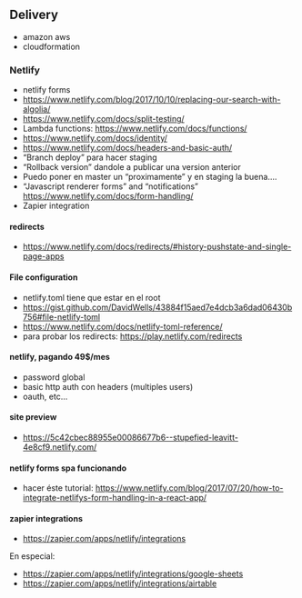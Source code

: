 
## Delivery

- amazon aws 
- cloudformation

### Netlify

- netlify forms
- https://www.netlify.com/blog/2017/10/10/replacing-our-search-with-algolia/
- https://www.netlify.com/docs/split-testing/
- Lambda functions: https://www.netlify.com/docs/functions/
- https://www.netlify.com/docs/identity/
- https://www.netlify.com/docs/headers-and-basic-auth/
- “Branch deploy” para hacer staging 
- “Rollback version” dandole a publicar una version anterior
- Puedo poner en master un “proximamente” y en staging la buena....
- “Javascript renderer forms” and “notifications” https://www.netlify.com/docs/form-handling/
- Zapier integration

#### redirects

- https://www.netlify.com/docs/redirects/#history-pushstate-and-single-page-apps

####  File configuration

- netlify.toml tiene que estar en el root
- https://gist.github.com/DavidWells/43884f15aed7e4dcb3a6dad06430b756#file-netlify-toml
- https://www.netlify.com/docs/netlify-toml-reference/
- para probar los redirects: https://play.netlify.com/redirects

#### netlify, pagando 49$/mes

- password global
- basic http auth con headers (multiples users)
- oauth, etc...

####  site preview

- https://5c42cbec88955e00086677b6--stupefied-leavitt-4e8cf9.netlify.com/

####  netlify forms spa funcionando

- hacer éste tutorial: https://www.netlify.com/blog/2017/07/20/how-to-integrate-netlifys-form-handling-in-a-react-app/

####  zapier integrations

- https://zapier.com/apps/netlify/integrations

En especial:
- https://zapier.com/apps/netlify/integrations/google-sheets
- https://zapier.com/apps/netlify/integrations/airtable
